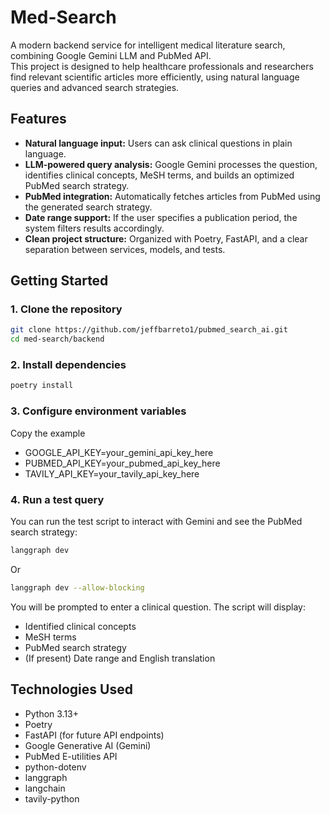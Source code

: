# Med-Search

A modern backend service for intelligent medical literature search, combining Google Gemini LLM and PubMed API.  
This project is designed to help healthcare professionals and researchers find relevant scientific articles more efficiently, using natural language queries and advanced search strategies.

## Features

- **Natural language input:** Users can ask clinical questions in plain language.
- **LLM-powered query analysis:** Google Gemini processes the question, identifies clinical concepts, MeSH terms, and builds an optimized PubMed search strategy.
- **PubMed integration:** Automatically fetches articles from PubMed using the generated search strategy.
- **Date range support:** If the user specifies a publication period, the system filters results accordingly.
- **Clean project structure:** Organized with Poetry, FastAPI, and a clear separation between services, models, and tests.

## Getting Started

### 1. Clone the repository
```bash
git clone https://github.com/jeffbarreto1/pubmed_search_ai.git
cd med-search/backend
```
### 2. Install dependencies
```bash
poetry install
```
### 3. Configure environment variables

Copy the example

- GOOGLE_API_KEY=your_gemini_api_key_here
- PUBMED_API_KEY=your_pubmed_api_key_here
- TAVILY_API_KEY=your_tavily_api_key_here

### 4. Run a test query

You can run the test script to interact with Gemini and see the PubMed search strategy:
```bash
langgraph dev
```
Or
```bash
langgraph dev --allow-blocking
```
You will be prompted to enter a clinical question. The script will display:
- Identified clinical concepts
- MeSH terms
- PubMed search strategy
- (If present) Date range and English translation

## Technologies Used

- Python 3.13+
- Poetry
- FastAPI (for future API endpoints)
- Google Generative AI (Gemini)
- PubMed E-utilities API
- python-dotenv
- langgraph
- langchain
- tavily-python
